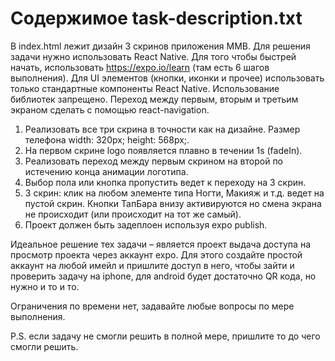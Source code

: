 # Содержимое task-description.txt

В index.html лежит дизайн 3 скринов приложения MMB.
Для решения задачи нужно использовать React Native.
Для того чтобы быстрей начать, использовать https://expo.io/learn (там есть 6 шагов выполнения).
Для UI элементов (кнопки, иконки и прочее) использовать только стандартные компоненты React Native. Использование библиотек запрещено.
Переход между первым, вторым и третьим экраном сделать с помощью react-navigation.

1. Реализовать все три скрина в точности как на дизайне. Размер телефона width: 320px; height: 568px;.
2. На первом скрине logo появляется плавно в течении 1s (fadeIn).
3. Реализовать переход между первым скрином на второй по истечению конца анимации логотипа.
4. Выбор пола или кнопка пропустить ведет к переходу на 3 скрин.
5. 3 скрин: клик на любом элементе типа Ногти, Макияж и т.д. ведет на пустой скрин. Кнопки ТапБара внизу активируются но смена экрана не происходит (или происходит на тот же самый).
6. Проект должен быть задеплоен используя expo publish.

Идеальное решение тех задачи – является проект выдача доступа на просмотр проекта через аккаунт expo.
Для этого создайте простой аккаунт на любой имейл и пришлите доступ в него, чтобы зайти и проверить
задачу на iphone, для android будет достаточно QR кода, но нужно и то и то.

Ограничения по времени нет, задавайте любые вопросы по мере выполнения.

P.S. если задачу не смогли решить в полной мере, пришлите то до чего смогли решить.
